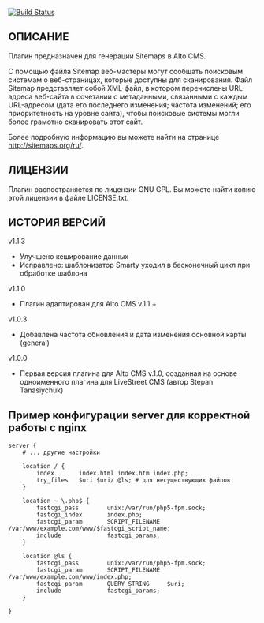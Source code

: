 [![Build Status](https://secure.travis-ci.org/stfalcon-studio/ls-plugin_sitemap.png?branch=master)](https://travis-ci.org/stfalcon-studio/ls-plugin_sitemap)

ОПИСАНИЕ
--------

Плагин предназначен для генерации Sitemaps в Alto CMS.

С помощью файла Sitemap веб-мастеры могут сообщать поисковым системам о
веб-страницах, которые доступны для сканирования. Файл Sitemap представляет
собой XML-файл, в котором перечислены URL-адреса веб-сайта в сочетании с
метаданными, связанными с каждым URL-адресом (дата его последнего изменения;
частота изменений; его приоритетность на уровне сайта), чтобы поисковые системы
могли более грамотно сканировать этот сайт.

Более подробную информацию вы можете найти на странице http://sitemaps.org/ru/.

ЛИЦЕНЗИИ
-------

Плагин распостраняется по лицензии GNU GPL. Вы можете найти копию
этой лицензии в файле LICENSE.txt.


ИСТОРИЯ ВЕРСИЙ
--------------

v1.1.3
- Улучшено кеширование данных
- Исправлено: шаблонизатор Smarty уходил в бесконечный цикл при обработке шаблона

v1.1.0
- Плагин адаптирован для Alto CMS v.1.1.+

v1.0.3
- Добавлена частота обновления и дата изменения основной карты (general)

v1.0.0
- Первая версия плагина для Alto CMS v.1.0, созданная на основе одноименного плагина для LiveStreet CMS
  (автор Stepan Tanasiychuk)

Пример конфигурации server для корректной работы с nginx
-------

    server {
        # ... другие настройки
    
        location / {
            index       index.html index.htm index.php;
            try_files   $uri $uri/ @ls; # для несуществующих файлов
        }
    
        location ~ \.php$ {
            fastcgi_pass        unix:/var/run/php5-fpm.sock;
            fastcgi_index       index.php;
            fastcgi_param       SCRIPT_FILENAME /var/www/example.com/www/$fastcgi_script_name;
            include             fastcgi_params;
        }
    
        location @ls {
            fastcgi_pass        unix:/var/run/php5-fpm.sock;
            fastcgi_param       SCRIPT_FILENAME  /var/www/example.com/www/index.php;
            fastcgi_param       QUERY_STRING     $uri;
            include             fastcgi_params;
        }
    
    }
